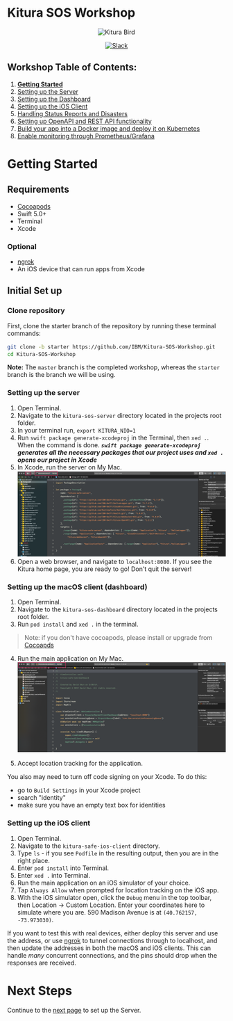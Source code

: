 # Kitura SOS Workshop

<p align="center">
<img src="https://www.ibm.com/cloud-computing/bluemix/sites/default/files/assets/page/catalog-swift.svg" width="120" alt="Kitura Bird">
</p>

<p align="center">
<a href= "http://swift-at-ibm-slack.mybluemix.net/">
    <img src="http://swift-at-ibm-slack.mybluemix.net/badge.svg"  alt="Slack">
</a>
</p>

## Workshop Table of Contents:

1. **[Getting Started](./01-GettingStarted.md)**
2. [Setting up the Server](./02-ServerSetUp.md)
3. [Setting up the Dashboard](./03-DashboardSetUp.md)
4. [Setting up the iOS Client](./04-iOSSetUp.md)
5. [Handling Status Reports and Disasters](./05-StatusReportsAndDisasters.md)
6. [Setting up OpenAPI and REST API functionality](./06-OpenAndRESTAPI.md)
7. [Build your app into a Docker image and deploy it on Kubernetes](./07-DockerAndKubernetes.md)
8. [Enable monitoring through Prometheus/Grafana](./08-PrometheusAndGrafana.md)

# Getting Started

## Requirements

- [Cocoapods](https://cocoapods.org)
- Swift 5.0+
- Terminal
- Xcode

### Optional

- [ngrok](https://ngrok.com/)
- An iOS device that can run apps from Xcode

## Initial Set up

### Clone repository

First, clone the starter branch of the repository by running these terminal commands:

```bash
git clone -b starter https://github.com/IBM/Kitura-SOS-Workshop.git
cd Kitura-SOS-Workshop
```

**Note:** The `master` branch is the completed workshop, whereas the `starter` branch is the branch we will be using.

### Setting up the server

1. Open Terminal.
2. Navigate to the `kitura-sos-server` directory located in the projects root folder.
3. In your terminal run,  `export KITURA_NIO=1`
4. Run `swift package generate-xcodeproj` in the Terminal, then `xed .`. When the command is done. ***`swift package generate-xcodeproj` generates all the necessary packages that our project uses and `xed .` opens our project in Xcode***
5. In Xcode, run the server on My Mac.
![Run on my mac](docs/sources/images/run-mac.png)
6. Open a web browser, and navigate to `localhost:8080`. If you see the Kitura home page, you are ready to go! Don't quit the server!

### Setting up the macOS client (dashboard)

1. Open Terminal.
2. Navigate to the `kitura-sos-dashboard` directory located in the projects root folder.
3. Run `pod install` and  `xed .` in the terminal.

> Note: if you don't have cocoapods, please install or upgrade from  [Cocoapds](https://cocoapods.org/)

4. Run the main application on My Mac.
![Run on my mac](docs/sources/images/run-dashboard.png)

5. Accept location tracking for the application.

You also may need to turn off code signing on your Xcode. To do this:

- go to `Build Settings` in your Xcode project
- search "identity"
- make sure you have an empty text box for identities

### Setting up the iOS client

1. Open Terminal.
2. Navigate to the `kitura-safe-ios-client` directory.
3. Type `ls` - if you see `Podfile` in the resulting output, then you are in the right place.
4. Enter `pod install` into Terminal.
5. Enter `xed .` into Terminal.
6. Run the main application on an iOS simulator of your choice.
7. Tap `Always Allow` when prompted for location tracking on the iOS app.
8. With the iOS simulator open, click the `Debug` menu in the top toolbar, then Location -> Custom Location. Enter your coordinates here to simulate where you are. 590 Madison Avenue is at `(40.762157, -73.973030)`.

If you want to test this with real devices, either deploy this server and use the address, or use [ngrok](https://ngrok.com) to tunnel connections through to localhost, and then update the addresses in both the macOS and iOS clients. This can handle *many* concurrent connections, and the pins should drop when the responses are received.

# Next Steps

Continue to the [next page](./02-ServerSetUp.md) to set up the Server.
